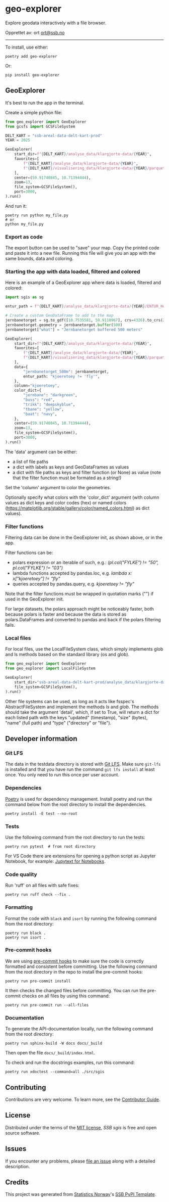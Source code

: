 # geo-explorer

Explore geodata interactively with a file browser.

Opprettet av:
ort <ort@ssb.no>

---

To install, use either:

```shell
poetry add geo-explorer
```

Or:

```shell
pip install geo-explorer
```

## GeoExplorer

It's best to run the app in the terminal.

Create a simple python file:

```python
from geo_explorer import GeoExplorer
from gcsfs import GCSFileSystem

DELT_KART = "ssb-areal-data-delt-kart-prod"
YEAR = 2025

GeoExplorer(
    start_dir=f"{DELT_KART}/analyse_data/klargjorte-data/{YEAR}",
    favorites=[
        f"{DELT_KART}/analyse_data/klargjorte-data/{YEAR}",
        f"{DELT_KART}/visualisering_data/klargjorte-data/{YEAR}/parquet",
    ],
    center=(59.91740845, 10.71394444),
    zoom=13,
    file_system=GCSFileSystem(),
    port=3000,
).run()
```

And run it:

```shell
poetry run python my_file.py
# or
python my_file.py
```

### Export as code
The export button can be used to "save" your map. Copy the printed code and paste it into a new file. Running this file will give you an app with the same bounds, data and coloring.

### Starting the app with data loaded, filtered and colored
Here is an example of a GeoExplorer app where data is loaded, filtered and colored:

```python
import sgis as sg

entur_path = f"{DELT_KART}/analyse_data/klargjorte-data/{YEAR}/ENTUR_Holdeplasser_punkt_p{YEAR}_v1.parquet"

# Create a custom GeoDataFrame to add to the map
jernbanetorget = sg.to_gdf([10.7535581, 59.9110967], crs=4326).to_crs(25833)
jernbanetorget.geometry = jernbanetorget.buffer(500)
jernbanetorget["what"] = "Jernbanetorget buffered 500 meters"

GeoExplorer(
    start_dir=f"{DELT_KART}/analyse_data/klargjorte-data/{YEAR}",
    favorites=[
        f"{DELT_KART}/analyse_data/klargjorte-data/{YEAR}",
        f"{DELT_KART}/visualisering_data/klargjorte-data/{YEAR}/parquet",
    ],
    data={
        "jernbanetorget_500m": jernbanetorget,
        entur_path: "kjoeretoey != 'fly'",
    },
    column="kjoeretoey",
    color_dict={
        "jernbane": "darkgreen",
        "buss": "red",
        "trikk": "deepskyblue",
        "tbane": "yellow",
        "baat": "navy",
    },
    center=(59.91740845, 10.71394444),
    zoom=13,
    file_system=GCSFileSystem(),
    port=3000,
).run()
```

The 'data' argument can be either:
- a list of file paths
- a dict with labels as keys and GeoDataFrames as values
- a dict with file paths as keys and filter function (or None) as value (note that the filter function must be formated as a string!)

Set the 'column' argument to color the geometries.

Optionally specify what colors with the 'color_dict' argument (with column values as dict keys and color codes (hex) or named colors (https://matplotlib.org/stable/gallery/color/named_colors.html) as dict values).

### Filter functions
Filtering data can be done in the GeoExplorer init, as shown above, or in the app.

Filter functions can be:
- polars expression or an iterable of such, e.g.: *(pl.col("FYLKE") != "50", pl.col("FYLKE") != "03")*
- lambda functions accepted by pandas.loc, e.g. *lambda x: x["kjoeretoey"] != "fly"*
- queries accepted by pandas.query, e.g. *kjoeretoey != "fly"*

Note that the filter functions must be wrapped in quotation marks ("") if used in the GeoExplorer init.

For large datasets, the polars approach might be noticeably faster, both because polars is faster and because the data is stored as polars.DataFrames and converted to pandas and back if the polars filtering fails.

### Local files
For local files, use the LocalFileSystem class, which simply implements glob and ls methods based on the standard library (os and glob).

```python
from geo_explorer import GeoExplorer
from geo_explorer import LocalFileSystem

GeoExplorer(
    start_dir="ssb-areal-data-delt-kart-prod/analyse_data/klargjorte-data/2025",
    file_system=GCSFileSystem(),
).run()
```

Other file systems can be used, as long as it acts like fsspec's AbstractFileSystem and implement the methods *ls* and *glob*. The methods should take the argument 'detail', which, if set to True, will return a dict for each listed path with the keys "updated" (timestamp), "size" (bytes), "name" (full path) and "type" ("directory" or "file").

## Developer information

### Git LFS

The data in the testdata directory is stored with [Git LFS](https://git-lfs.com/).
Make sure `git-lfs` is installed and that you have run the command `git lfs install`
at least once. You only need to run this once per user account.

### Dependencies

[Poetry](https://python-poetry.org/) is used for dependency management. Install
poetry and run the command below from the root directory to install the dependencies.

```shell
poetry install -E test --no-root
```

### Tests

Use the following command from the root directory to run the tests:

```shell
poetry run pytest  # from root directory
```

For VS Code there are extensions for opening a python script as Jupyter Notebook,
for example:
[Jupytext for Notebooks](https://marketplace.visualstudio.com/items?itemName=donjayamanne.vscode-jupytext).

### Code quality

Run 'ruff' on all files with safe fixes:

```shell
poetry run ruff check --fix .
```

### Formatting

Format the code with `black` and `isort` by running the following command from the
root directory:

```shell
poetry run black .
poetry run isort .
```

### Pre-commit hooks

We are using [pre-commit hooks](https://pre-commit.com/) to make sure the code is
correctly formatted and consistent before committing. Use the following command from
the root directory in the repo to install the pre-commit hooks:

```shell
poetry run pre-commit install
```

It then checks the changed files before committing. You can run the pre-commit checks
on all files by using this command:

```shell
poetry run pre-commit run --all-files
```

### Documentation

To generate the API-documentation locally, run the following command from the root
directory:

```shell
poetry run sphinx-build -W docs docs/_build
```

Then open the file `docs/_build/index.html`.

To check and run the docstrings examples, run this command:

```shell
poetry run xdoctest --command=all ./src/sgis
```

## Contributing

Contributions are very welcome.
To learn more, see the [Contributor Guide].

## License

Distributed under the terms of the [MIT license][license],
_SSB sgis_ is free and open source software.

## Issues

If you encounter any problems,
please [file an issue] along with a detailed description.

## Credits

This project was generated from [Statistics Norway]'s [SSB PyPI Template].

[statistics norway]: https://www.ssb.no/en
[pypi]: https://pypi.org/
[ssb pypi template]: https://github.com/statisticsnorway/ssb-pypitemplate
[file an issue]: https://github.com/statisticsnorway/ssb-sgis/issues
[pip]: https://pip.pypa.io/

<!-- github-only -->

[license]: https://github.com/statisticsnorway/ssb-sgis/blob/main/LICENSE
[contributor guide]: https://github.com/statisticsnorway/ssb-sgis/blob/main/CONTRIBUTING.md
[reference guide]: https://statisticsnorway.github.io/ssb-sgis/reference.html
